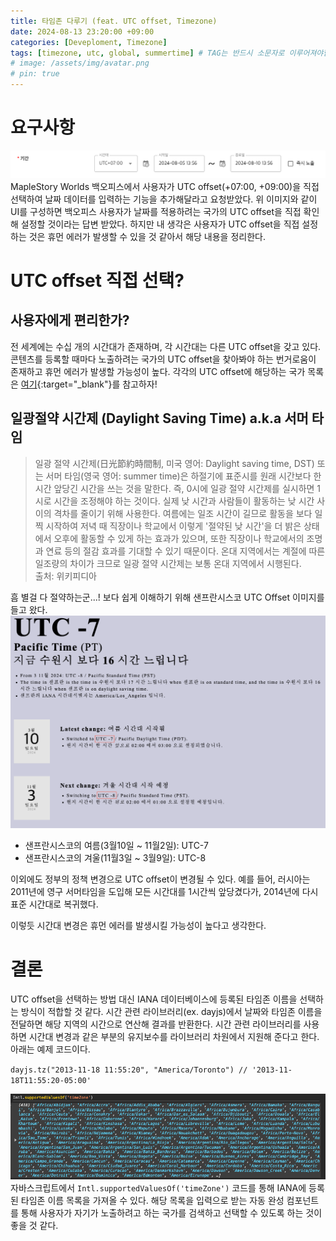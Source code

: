 ```yaml
---
title: 타임존 다루기 (feat. UTC offset, Timezone)
date: 2024-08-13 23:20:00 +09:00
categories: [Deveploment, Timezone]
tags: [timezone, utc, global, summertime] # TAG는 반드시 소문자로 이루어져야함!
# image: /assets/img/avatar.png
# pin: true
---
```


# 요구사항
<img src="/assets/img/capture/utc-offset-1.png" alt="utc offset 선택 이미지" /> <br />
MapleStory Worlds 백오피스에서 사용자가 UTC offset(+07:00, +09:00)을 직접 선택하여 날짜 데이터를 입력하는 기능을 추가해달라고 요청받았다. 위 이미지와 같이 UI를 구성하면 백오피스 사용자가 날짜를 적용하려는 국가의 UTC offset을 직접 확인해 설정할 것이라는 답변 받았다. 하지만 내 생각은 사용자가 UTC offset을 직접 설정하는 것은 휴먼 에러가 발생할 수 있을 것 같아서 해당 내용을 정리한다.

# UTC offset 직접 선택?

## 사용자에게 편리한가?
전 세계에는 수십 개의 시간대가 존재하며, 각 시간대는 다른 UTC offset을 갖고 있다. 콘텐츠를 등록할 때마다 노출하려는 국가의 UTC offset을 찾아봐야 하는 번거로움이 존재하고 휴먼 에러가 발생할 가능성이 높다. 각각의 UTC offset에 해당하는 국가 목록은 [여기](https://en.wikipedia.org/wiki/List_of_UTC_offsets){:target="_blank"}를 참고하자!

## 일광절약 시간제 (Daylight Saving Time) a.k.a 서머 타임
>일광 절약 시간제(日光節約時間制, 미국 영어: Daylight saving time, DST) 또는 서머 타임(영국 영어: summer time)은 하절기에 표준시를 원래 시간보다 한 시간 앞당긴 시간을 쓰는 것을 말한다. 즉, 0시에 일광 절약 시간제를 실시하면 1시로 시간을 조정해야 하는 것이다. 실제 낮 시간과 사람들이 활동하는 낮 시간 사이의 격차를 줄이기 위해 사용한다. 여름에는 일조 시간이 길므로 활동을 보다 일찍 시작하여 저녁 때 직장이나 학교에서 이렇게 '절약된 낮 시간'을 더 밝은 상태에서 오후에 활동할 수 있게 하는 효과가 있으며, 또한 직장이나 학교에서의 조명과 연료 등의 절감 효과를 기대할 수 있기 때문이다. 온대 지역에서는 계절에 따른 일조량의 차이가 크므로 일광 절약 시간제는 보통 온대 지역에서 시행된다.<br />
출처: 위키피디아

흠 별걸 다 절약하는군...! 보다 쉽게 이해하기 위해 샌프란시스코 UTC Offset 이미지를 들고 왔다. <br />
<img src="/assets/img/capture/utc-offset-2.png" alt="샌프란시스코 UTC Offset" /> <br />
- 샌프란시스코의 여름(3월10일 ~ 11월2일): UTC-7
- 샌프란시스코의 겨울(11월3일 ~ 3월9일): UTC-8

이외에도 정부의 정책 변경으로 UTC offset이 변경될 수 있다. 예를 들어, 러시아는 2011년에 영구 서머타임을 도입해 모든 시간대를 1시간씩 앞당겼다가, 2014년에 다시 표준 시간대로 복귀했다.

이렇듯 시간대 변경은 휴먼 에러를 발생시킬 가능성이 높다고 생각한다.

# 결론
UTC offset을 선택하는 방법 대신 IANA 데이터베이스에 등록된 타임존 이름을 선택하는 방식이 적합할 것 같다. 시간 관련 라이브러리(ex. dayjs)에서 날짜와 타임존 이름을 전달하면 해당 지역의 시간으로 연산해 결과를 반환한다. 시간 관련 라이브러리를 사용하면 시간대 변경과 같은 부분의 유지보수를 라이브러리 차원에서 지원해 준다고 한다. 아래는 예제 코드이다.

`dayjs.tz("2013-11-18 11:55:20", "America/Toronto") // '2013-11-18T11:55:20-05:00'`

<img src="/assets/img/capture/utc-offset-4.png" alt="샌프란시스코 UTC Offset" /> <br />
자바스크립트에서 `Intl.supportedValuesOf('timeZone')` 코드를 통해 IANA에 등록된 타임존 이름 목록을 가져올 수 있다. 해당 목록을 입력으로 받는 자동 완성 컴포넌트를 통해 사용자가 자기가 노출하려고 하는 국가를 검색하고 선택할 수 있도록 하는 것이 좋을 것 같다.
